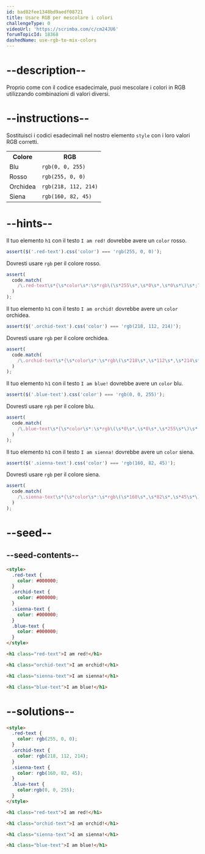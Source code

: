 ```yaml
---
id: bad82fee1348bd9aedf08721
title: Usare RGB per mescolare i colori
challengeType: 0
videoUrl: 'https://scrimba.com/c/cm24JU6'
forumTopicId: 18368
dashedName: use-rgb-to-mix-colors
---
```


# --description--

Proprio come con il codice esadecimale, puoi mescolare i colori in RGB utilizzando combinazioni di valori diversi.

# --instructions--

Sostituisci i codici esadecimali nel nostro elemento `style` con i loro valori RGB corretti.

<table class='table table-striped'><tbody><tr><th>Colore</th><th>RGB</th></tr><tr><td>Blu</td><td><code>rgb(0, 0, 255)</code></td></tr><tr><td>Rosso</td><td><code>rgb(255, 0, 0)</code></td></tr><tr><td>Orchidea</td><td><code>rgb(218, 112, 214)</code></td></tr><tr><td>Siena</td><td><code>rgb(160, 82, 45)</code></td></tr></tbody></table>

# --hints--

Il tuo elemento `h1` con il testo `I am red!` dovrebbe avere un `color` rosso.

```js
assert($('.red-text').css('color') === 'rgb(255, 0, 0)');
```

Dovresti usare `rgb` per il colore rosso.

```js
assert(
  code.match(
    /\.red-text\s*{\s*color\s*:\s*rgb\(\s*255\s*,\s*0\s*,\s*0\s*\)\s*;?\s*}/gi
  )
);
```

Il tuo elemento `h1` con il testo `I am orchid!` dovrebbe avere un `color` orchidea.

```js
assert($('.orchid-text').css('color') === 'rgb(218, 112, 214)');
```

Dovresti usare `rgb` per il colore orchidea.

```js
assert(
  code.match(
    /\.orchid-text\s*{\s*color\s*:\s*rgb\(\s*218\s*,\s*112\s*,\s*214\s*\)\s*;?\s*}/gi
  )
);
```

Il tuo elemento `h1` con il testo `I am blue!` dovrebbe avere un `color` blu.

```js
assert($('.blue-text').css('color') === 'rgb(0, 0, 255)');
```

Dovresti usare `rgb` per il colore blu.

```js
assert(
  code.match(
    /\.blue-text\s*{\s*color\s*:\s*rgb\(\s*0\s*,\s*0\s*,\s*255\s*\)\s*;?\s*}/gi
  )
);
```

Il tuo elemento `h1` con il testo `I am sienna!` dovrebbe avere un `color` siena.

```js
assert($('.sienna-text').css('color') === 'rgb(160, 82, 45)');
```

Dovresti usare `rgb` per il colore siena.

```js
assert(
  code.match(
    /\.sienna-text\s*{\s*color\s*:\s*rgb\(\s*160\s*,\s*82\s*,\s*45\s*\)\s*;?\s*}/gi
  )
);
```

# --seed--

## --seed-contents--

```html
<style>
  .red-text {
    color: #000000;
  }
  .orchid-text {
    color: #000000;
  }
  .sienna-text {
    color: #000000;
  }
  .blue-text {
    color: #000000;
  }
</style>

<h1 class="red-text">I am red!</h1>

<h1 class="orchid-text">I am orchid!</h1>

<h1 class="sienna-text">I am sienna!</h1>

<h1 class="blue-text">I am blue!</h1>
```

# --solutions--

```html
<style>
  .red-text {
    color: rgb(255, 0, 0);
  }
  .orchid-text {
    color: rgb(218, 112, 214);
  }
  .sienna-text {
    color: rgb(160, 82, 45);
  }
  .blue-text {
    color:rgb(0, 0, 255);
  }
</style>

<h1 class="red-text">I am red!</h1>

<h1 class="orchid-text">I am orchid!</h1>

<h1 class="sienna-text">I am sienna!</h1>

<h1 class="blue-text">I am blue!</h1>
```
